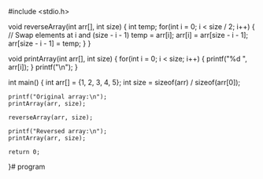 #include <stdio.h>

void reverseArray(int arr[], int size) {
    int temp;
    for(int i = 0; i < size / 2; i++) {
        // Swap elements at i and (size - i - 1)
        temp = arr[i];
        arr[i] = arr[size - i - 1];
        arr[size - i - 1] = temp;
    }
}

void printArray(int arr[], int size) {
    for(int i = 0; i < size; i++) {
        printf("%d ", arr[i]);
    }
    printf("\n");
}

int main() {
    int arr[] = {1, 2, 3, 4, 5};
    int size = sizeof(arr) / sizeof(arr[0]);

    printf("Original array:\n");
    printArray(arr, size);

    reverseArray(arr, size);

    printf("Reversed array:\n");
    printArray(arr, size);

    return 0;
}# program
